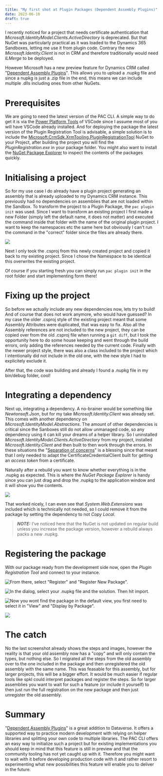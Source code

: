 ```yaml
---
title: "My first shot at Plugin Packages (Dependent Assembly Plugins)"
date: 2023-06-10
draft: true
---
```


I recently noticed for a project that needs certificate authentication that _Microsoft.IdentityModel.Clients.ActiveDirectory_ is deprecated.
But that NuGet was particularly practical as it was loaded to the Dynamics 365 Sandboxes, letting me use it from plugin code. Contrary the new _Microsoft.Identity.Client_ is not in CRM and therefore traditionally would need _ILMerge_ to be deployed.

However Microsoft has a new preview feature for Dynamics CRM called "[Dependent Assembly Plugins](https://learn.microsoft.com/en-us/power-apps/developer/data-platform/dependent-assembly-plugins)". This allows you to upload a .nupkg file and since a nupkg is just a .zip file in the end, this means we can include multiple .dlls including ones from other NuGets.

# Prerequisites
We are going to need the latest version of the PAC CLI. A simple way to do get it is via the [Power Platform Tools](https://marketplace.visualstudio.com/items?itemName=microsoft-IsvExpTools.powerplatform-vscode) of VSCode since I assume most of you will have VSCode already installed.
And for deploying the package the latest version of the Plugin Registration Tool is advisable, a simple solution is to include the [Microsoft.CrmSdk.XrmTooling.PluginRegistrationTool](https://www.nuget.org/packages/Microsoft.CrmSdk.XrmTooling.PluginRegistrationTool) NuGet to your Project, after building the project you will find the _PluginRegistration.exe_ in your package folder. 
You might also want to install the [NuGet Package Explorer](https://apps.microsoft.com/store/detail/nuget-package-explorer/9WZDNCRDMDM3) to inspect the contents of the packages quickly.

# Initialising a project
So for my use case I do already have a plugin project generating an assembly that is already uploaded to my Dynamics CRM instance. This previously had no dependencies on assemblies that are not loaded within the Sandbox. To transform the project to a Plugin Package, the `pac plugin init` was used. Since I want to transform an existing project I first made a new Folder (simply left the default name, it does not matter) and executed the command inside that folder with the name of the original plugin project. I want to keep the namespaces etc the same here but obviously I can't run the command in the "correct" folder since the files are already there. 

![](PluginInit.png)

Next I only took the .csproj from this newly created project and copied it back to my existing project. Since I chose the Namespace to be identical this overwrites the existing project. 

Of course if you starting fresh you can simply run `pac plugin init` in the root folder and start implementing form there!

# Fixing up the project
So before we actually include any new dependencies now, lets try to build! 
And of course that does not work anymore, who would have guessed? In my case the older .csproj style of the existing project meant that some Assembly Attributes were duplicated, that was easy to fix. Also all the Assembly references are not included to the new project, they can be copied over from the old .csproj file when running a `git diff`, but I took the opportunity here to do some house keeping and went through the build errors, only adding the references needed by the current code. Finally with the newer project style, there was also a class included to the project which I intentionally did not include in the old one, with the new style I had to explicitely exclude it.

After that, the code was building and already I found a .nupkg file in my bin/debug folder, cool!

# Integrating a dependency
Next up, integrating a dependency. A no-brainer would be something like _Newtonsoft.Json_, but for my take _Microsoft.Identity.Client_ was already set. This comes with another dependency on _Microsoft.IdentityModel.Abstractions_. The amount of other dependencies is critical since the Sanboxes still do not allow unmanaged code, so any dependency using it can kill your dreams of a helper library.
So I uninstalled _Microsoft.IdentityModel.Clients.ActiveDirectory_ from my project, installed _Microsoft.Identity.Client_ and then built to then work through the errors. In these situations the "[Separation of concerns](https://en.wikipedia.org/wiki/Separation_of_concerns)" is a blessing since that meant that I only needed to adapt the CertificateCredentialClient built for getting an _access token_ from a certificate. 

Naturally after a rebuild you want to know whether everything is in the .nupkg as expected. This is where the _NuGet Package Explorer_ is handy since you can just drag and drop the .nupkg to the application window and it will show you the contents.

![](PackageExplorer.png)

That worked nicely, I can even see that _System.Web.Extensions_ was included which is technically not needed, so I could remove it from the package by setting the dependency to not _Copy Local_. 

> **_NOTE:_** I've noticed here that the NuGet is not updated on regular build unless you increase the package version, however a rebuild always packs a new .nupkg.

# Registering the package
With our package ready from the development side now, open the _Plugin Registration Tool_ and connect to your instance. 

![From there, select "Register" and "Register New Package".](NewPackage.png)

![In the dialog, select your .nupkg file and the solution. Then hit import.](Dialog.png)

![Now you wont find the package in the default view, you first need to select it in "View" and "Display by Package".](ViewPackage.png)

![](Structure.png)

# The catch
No the last screenshot already shows the steps and images, however the reality is that your old assembly now has a "copy" and will only contain the types, but nothing else. So I migrated all the steps from the old assembly over to the one included in the package and then unregistered the old assembly with the same name. This was feasable for this assembly, but for larger projects, this will be a bigger effort. It would be much easier if regular tools like spkl could interpret packages and register the steps. So for larger assemblies you want to wait for such a feature (or include it yourself) to then just run the full registration on the new package and then just unregister the old assembly. 

# Summary
"[Dependent Assembly Plugins](https://learn.microsoft.com/en-us/power-apps/developer/data-platform/dependent-assembly-plugins)" is a great addition to Dataverse. It offers a supported way to practice modern development with relying on helper libraries and splitting your own code to multiple libraries. The PAC CLI offers an easy way to initialize such a project but for existing implementations you should keep in mind that this feature is still in preview and that the community tooling has not yet caught up with it. Therefore you might want to wait with it before developing production code with it and rather resort to experimenting what new possibilities this feature will enable you to deliver in the future. 